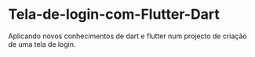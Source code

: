# Tela-de-login-com-Flutter-Dart
Aplicando novos conhecimentos de dart e flutter num projecto de criação de uma tela de login.
